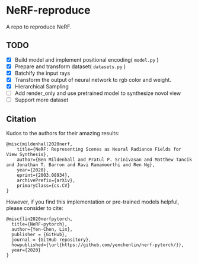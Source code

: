 # NeRF-reproduce

A repo to reproduce NeRF.

## TODO

- [x] Build model and implement positional encoding( `model.py` )
- [x] Prepare and transform dataset( `datasets.py` )
- [x] Batchify the input rays
- [x] Transform the output of neural network to rgb color and weight.
- [x] Hierarchical Sampling
- [ ] Add render_only and use pretrained model to synthesize novol view
- [ ] Support more dataset
## Citation
Kudos to the authors for their amazing results:
```
@misc{mildenhall2020nerf,
    title={NeRF: Representing Scenes as Neural Radiance Fields for View Synthesis},
    author={Ben Mildenhall and Pratul P. Srinivasan and Matthew Tancik and Jonathan T. Barron and Ravi Ramamoorthi and Ren Ng},
    year={2020},
    eprint={2003.08934},
    archivePrefix={arXiv},
    primaryClass={cs.CV}
}
```

However, if you find this implementation or pre-trained models helpful, please consider to cite:
```
@misc{lin2020nerfpytorch,
  title={NeRF-pytorch},
  author={Yen-Chen, Lin},
  publisher = {GitHub},
  journal = {GitHub repository},
  howpublished={\url{https://github.com/yenchenlin/nerf-pytorch/}},
  year={2020}
}
```
